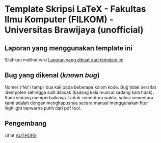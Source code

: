 # Template Skripsi LaTeX - Fakultas Ilmu Komputer (FILKOM) - Universitas Brawijaya (unofficial)

## Laporan yang menggunakan template ini

Silahkan melihat wiki [Laporan yang dibuat dari template
ini](https://gitlab.com/template-tugasakhir-latex/template-skripsi-filkom/wikis/Laporan-yang-dibuat-dari-template-skripsi-latex-filkom)



## Bug yang dikenal (*known bug*)

Nomer ('No') tampil dua kali pada beberapa kolom kode. Bug tidak
bersifat idempoten sehingga sulit dilacak (kadang kala muncul kadang
kala tidak). Kami sedang memperbaikinya. Untuk sementara waktu, solusi
sementara kami adalah dengan menghapusnya secara manual menggunakan
fitur highlight berwarna putih dari pdf tool.


## Pengembang

Lihat [AUTHORS](AUTHORS)


